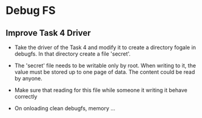 # Debug FS
## Improve Task 4 Driver
* Take the driver of the Task 4 and modify it to create a directory fogale in debugfs.
In that directory create a file 'secret'.

* The 'secret' file needs to be writable only by root. When writing to it, the value must be stored up to one page of data. The content could be read by anyone.
* Make sure that reading for this file while someone it writing it behave correctly
* On onloading clean debugfs, memory ...

